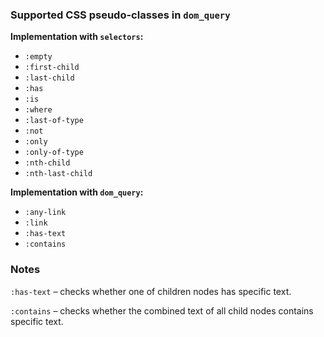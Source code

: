 ### **Supported CSS pseudo-classes in `dom_query`**

**Implementation with `selectors`:**

* `:empty`
* `:first-child`
* `:last-child`
* `:has`
* `:is`
* `:where`
* `:last-of-type`
* `:not`
* `:only`
* `:only-of-type`
* `:nth-child`
* `:nth-last-child`

**Implementation with `dom_query`:**
* `:any-link`
* `:link`
* `:has-text`
* `:contains`

### Notes
`:has-text` – checks whether one of children nodes has specific text.

`:contains` – checks whether the combined text of all child nodes contains specific text.